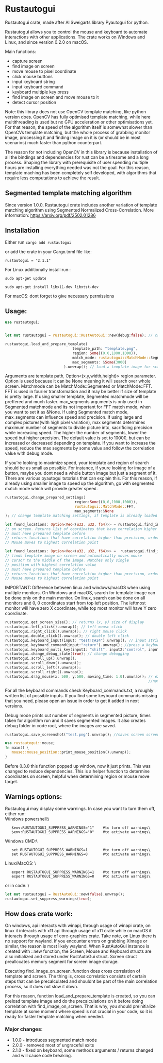 # Rustautogui

Rustautogui crate, made after Al Sweigarts library Pyautogui for python. 

Rustautogui allows you to control the mouse and keyboard to automate interactions with other applications. 
The crate works on Windows and Linux, and since version 0.2.0 on macOS.

Main functions:

- capture screen
- find image on screen
- move mouse to pixel coordinate
- click mouse buttons
- input keyboard string
- input keyboard command
- keyboard multiple key press
- find image on screen and move mouse to it
- detect cursor position


Note: this library does not use OpenCV template matching, like python version does. OpenCV has fully optimised template matching, while here multithreading is used but no GPU acceleration or other optimisations yet. For that reason, the speed of the algorithm itself is somewhat slower than OpenCVs template matching, but the whole process of grabbing monitor image, processing it and finding image on it is (or should be in most scenarios) much faster than python counterpart.

The reason for not including OpenCV in this library is because installation of all the bindings and dependencies for rust can be a tiresome and a long process. Shaping the library with prerequisite of user spending multiple hours pre installing everything needed was not the goal. For this reason, template maching has been completely self developed, with algorithms that require less computations to achieve the result.  

## Segmented template matching algorithm

Since version 1.0.0, Rustautogui crate includes another variation of template matching algorithm using Segmented Normalized Cross-Correlation. 
More information: https://arxiv.org/pdf/2502.01286


## Installation

Either run 
`cargo add rustautogui`

or add the crate in your Cargo.toml file like:

`rustautogui = "2.1.1"`

For Linux additionally install run :

`sudo apt-get update`

`sudo apt-get install libx11-dev libxtst-dev`


For macOS: dont forget to give necessary permissions


## Usage:

```rust
use rustautogui;


let mut rustautogui = rustautogui::RustAutoGui::new(debug:false); // create rustautogui instance

rustautogui.load_and_prepare_template(
                               template_path: "template.png",
                               region: Some((0,0,1000,1000)),
                               match_mode: rustautogui::MatchMode::Segmented,
                               max_segments: &Some(3000)
                           ).unwrap(); // load a template image for screen matching
```
Arguments are template path, Option<(x,y,width,height)> region parameter. Option is used because it can be None meaning it will search over whole screen. Matchmode can be MatchMode::Segmented or MatchMode::FFT.
FFT is used in fourier transformation and it may be better if size of template is pretty large. If using smaller template, Segmented matchmode will be preffered and much faster. 
max_segments arguments is only used in Segmented matchmode and its not important for FFT match mode, when you want to set it as &None.
If using Segmented match mode, max_segments can influence speed and precision. If using large and complex pictures(with high pixel variation), max segments determines maximum number of segments
to divide picture into, sacrificing precision while increasing speed. The higher the number of segments, lower the speed but higher precision.
The default value is set to 10000, but can be increased or decreased depending on template. If you want to increase the speed, reduce the max segments by some value and follow the correlation value with debug mode. 

If you're looking to maximize speed, your template and region of search should be as small as possible. For instance, if youre looking for image of a button, maybe you dont need a whole button image but just a segment of it. There are various pyautogui tutorials that can explain this. 
For this reason, if already using smaller image to speed up the algorithm, go with segmented match mode which will provide greater speed. 
 
```rust
rustautogui.change_prepared_settings(
                                region:Some((0,0,1000,1000)),
                                rustautogui::MatchMode::FFT,
                                max_segments:&None
); // change template matching settings, if template is already loaded
```

```rust
let found_locations: Option<Vec<(u32, u32, f64)>> = rustautogui.find_image_on_screen(precision:0.9).unwrap(); // returns pixel coordinates for prepared template
// on screen. Returns list of coordinates that have correlation higher than inserted precision parameter
// must have prepared template before
// returns locations that have correlation higher than precision, ordered from highest to lowest. 
// Mouse moves to highest correlation point
```

```rust
let found_locations: Option<Vec<(u32, u32, f64)>> =  rustautogui.find_image_on_screen_and_move_mouse(precision:0.9, moving_time:1.0).unwrap();
// finds template image on screen and automatically moves mouse
// cursor to the middle of the image. Matches only single
// position with highest correlation value
// must have prepared template before
// returns locations that have correlation higher than precision, ordered from highest to lowest. 
// Mouse moves to highest correlation point
```
IMPORTANT: Difference between linux and windows/macOS when using multiple monitors. On Windows and macOS, search for template image can be done only on the main monitor.
On linux, search can be done on all monitors and  0, 0 coordinates start from top left position. The leftmost monitor will have zero X coordinate, while top most monitor will have Y zero coordinate. 


```rust
rustautogui.get_screen_size(); // returns (x, y) size of display
rustautogui.left_click().unwrap(); // left mouse click
rustautogui.right_click().unwrap(); // right mouse click
rustautogui.double_click().unwrap(); // double left click
rustautogui.keyboard_input(input: "test!@#24").unwrap(); // input string, or better say, do the sequence of key presses
rustautogui.keyboard_command(input:"return").unwrap(); //press a keyboard button 
rustautogui.keyboard_multi_key(input1: "shift", input2:"control", input3: Some("t")).unwrap(); // Executed multiple key press at same time. third argument is optional
rustautogui.change_debug_state(true); // change debugging
rustautogui.scroll_up().unwrap();
rustautogui.scroll_down().unwrap();
rustautogui.scroll_left().unwrap();
rustautogui.scroll_right().unwrap();
rustautogui.drag_mouse(x: 500, y:500, moving_time: 1.0).unwrap(); // executes left click down, move mouse to x, y location, left click up. 
                                                                  //note: use moving time > 0.2
```
For all the keyboard commands check Keyboard_commands.txt, a roughly written list of possible inputs. If you 
find some keyboard commands missing that you need, please open an issue in order to get it added in next versions. 

Debug mode prints out number of segments in segmented picture, times taken for algorithm run and it saves segmented images. It also creates debug folder in code root, where the images are saved. 

```rust
rustautogui.save_screenshot("test.png").unwrap(); //saves screen screenshot
```

```rust
use rustautogui::mouse;
fn main() {
   mouse::mouse_position::print_mouse_position().unwrap();
}
```
Before 0.3.0 this function popped up window, now it just prints. This was changed to reduce dependencies.
This is a helper function to determine coordinates on screen, helpful when determining region or mouse move target. 


## Warnings options:

Rustautogui may display some warnings. In case you want to turn them off, either run:\
Windows powershell:\
```
   $env:RUSTAUTOGUI_SUPPRESS_WARNINGS="1"    #to turn off warnings\
   $env:RUSTAUTOGUI_SUPPRESS_WARNINGS="0"    #to activate warnings\
```
Windows CMD:\
```
   set RUSTAUTOGUI_SUPPRESS_WARNINGS=1       #to turn off warnings\
   set RUSTAUTOGUI_SUPPRESS_WARNINGS=0       #to activate warnings\
```
Linux/MacOS: \
```
   export RUSTAUTOGUI_SUPPRESS_WARNINGS=1    #to turn off warnings\
   export RUSTAUTOGUI_SUPPRESS_WARNINGS=0    #to activate warnings\
```
or in code: \

```rust
let mut rustautogui = RustAutoGui::new(false).unwrap();
rustautogui.set_suppress_warnings(true);
```

## How does crate work:

On windows, api interacts with winapi, through usage of winapi crate, on linux it interacts with x11 api through usage of x11 crate while on macOS it interacts through usage of core-graphics crate. 
Take note, on Linux there is no support for wayland. If you encounter errors on grabbing XImage or similar, 
the reason is most likely wayland. 
When RustAutoGui instance is created with ::new function, the Screen, Mouse and Keyboard structs are also initialized and stored under RustAutoGui struct.
Screen struct preallocates memory segment for screen image storage. 

Executing find_image_on_screen_function does cross correlation of template and screen. The thing is, cross correlation consists of certain steps that can be precalculated and shouldnt be part of the main correlation process, so it does not slow it down.

For this reason, function load_and_prepare_template is created, so you can preload template image and do the precalculations on it before doing correlation with find_image_on_screen.
That is why, you should preinitialize template at some moment where speed is not crucial in your code, so it is ready for faster template matching when needed. 

### Major changes: 

- 1.0.0 - introduces segmented match mode
- 2.0.0 - removed most of ungraceful exits
- 2.1.0 - fixed on keyboard, some methods arguments / returns changed and will cause code breaking. 


